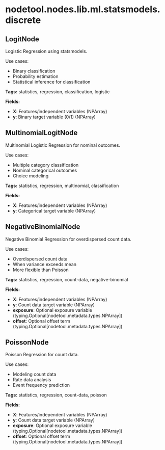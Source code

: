 # nodetool.nodes.lib.ml.statsmodels.discrete

## LogitNode

Logistic Regression using statsmodels.

Use cases:
- Binary classification
- Probability estimation
- Statistical inference for classification

**Tags:** statistics, regression, classification, logistic

**Fields:**
- **X**: Features/independent variables (NPArray)
- **y**: Binary target variable (0/1) (NPArray)


## MultinomialLogitNode

Multinomial Logistic Regression for nominal outcomes.

Use cases:
- Multiple category classification
- Nominal categorical outcomes
- Choice modeling

**Tags:** statistics, regression, multinomial, classification

**Fields:**
- **X**: Features/independent variables (NPArray)
- **y**: Categorical target variable (NPArray)


## NegativeBinomialNode

Negative Binomial Regression for overdispersed count data.

Use cases:
- Overdispersed count data
- When variance exceeds mean
- More flexible than Poisson

**Tags:** statistics, regression, count-data, negative-binomial

**Fields:**
- **X**: Features/independent variables (NPArray)
- **y**: Count data target variable (NPArray)
- **exposure**: Optional exposure variable (typing.Optional[nodetool.metadata.types.NPArray])
- **offset**: Optional offset term (typing.Optional[nodetool.metadata.types.NPArray])


## PoissonNode

Poisson Regression for count data.

Use cases:
- Modeling count data
- Rate data analysis
- Event frequency prediction

**Tags:** statistics, regression, count-data, poisson

**Fields:**
- **X**: Features/independent variables (NPArray)
- **y**: Count data target variable (NPArray)
- **exposure**: Optional exposure variable (typing.Optional[nodetool.metadata.types.NPArray])
- **offset**: Optional offset term (typing.Optional[nodetool.metadata.types.NPArray])



